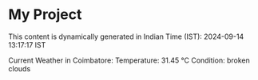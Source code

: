 # My Project

This content is dynamically generated in Indian Time (IST): 2024-09-14 13:17:17 IST


Current Weather in Coimbatore:
Temperature: 31.45 °C
Condition: broken clouds
